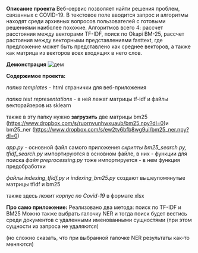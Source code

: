 **Описание проекта**
Веб-сервис позволяет найти решения проблем, связанных с COVID-19. В текстовое поле вводится запрос и алгоритмы находят среди архивных вопросов пользователей с готовыми решениями наиболее похожие. Алгоритмов всего 4: рассчет расстояния между векторами TF-IDF, поиск по Okapi BM-25, рассчет растояния между векторными представлениями fasttext, где предложение может быть представлено как среднее векторов, а также как матрица из векторов всех входящих в него слов. 

**Демонстрация**
![дем](https://media.giphy.com/media/iTuljHbSnZouqGY2d0/giphy.gif)


**Содержимое проекта:**

*папка templates* - html странички для веб-приложения

*папка text representations* - в ней лежат матрицы tf-idf и файлы векторайзеров из sklearn

также в эту папку нужно **загрузить** две матрицы bm25 (https://www.dropbox.com/s/ruornvunhwxuaub/bm25.npy?dl=0)и bm25_ner (https://www.dropbox.com/s/ew2tv6bfb8wg9ui/bm25_ner.npy?dl=0)




*app.py* - основной файл самого приложения
*скрипты bm25_search.py, tfidf_search.py* импортируются в основном файле, в них - функции для поиска
*файл preprocessing.py* тоже импортируется - в нем функция предобработки

*файлы indexing_tfidf.py и indexing_bm25.py* создают вышеупомянутые матрицы tfidf и bm25

также здесь лежит *корпус по Covid-19* в формате xlsx



**Про само приложение:**
Реализовано два метода: поиск по TF-IDF и BM25
Можно также выбрать галочку NER и тогда поиск будет вестись среди документов с удаленными именованными сущностями (при этом сущности из запроса не удаляются)

(но сложно сказать, что при выбранной галочке NER результаты как-то меняются)
